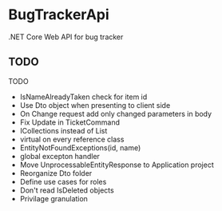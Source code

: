 # BugTrackerApi
.NET Core Web API for bug tracker 

## TODO
TODO 
- IsNameAlreadyTaken check for item id 
- Use Dto object when presenting to client side
- On Change request add only changed parameters in body
- Fix Update in TicketCommand   
- ICollections instead of List
- virtual on every reference class
- EntityNotFoundExceptions(id, name)
- global excepton handler
- Move UnprocessableEntityResponse to Application project
- Reorganize Dto folder
- Define use cases for roles
- Don't read IsDeleted objects
- Privilage granulation